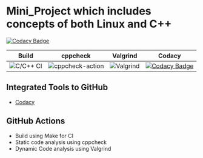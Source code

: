 # Mini_Project which includes concepts of both Linux and C++

[![Codacy Badge](https://app.codacy.com/project/badge/Grade/2f55e61fc9284e3b9199e081caab1c56)](https://www.codacy.com/gh/99002593/Mini_Project/dashboard?utm_source=github.com&amp;utm_medium=referral&amp;utm_content=99002593/Mini_Project&amp;utm_campaign=Badge_Grade)

|Build|cppcheck|Valgrind|Codacy|
|:--:|:--:|:--:|:--:|
![C/C++ CI](https://github.com/99002593/Mini_Project/workflows/C/C++%20CI/badge.svg)|![cppcheck-action](https://github.com/99002593/Mini_Project/workflows/cppcheck-action/badge.svg)|![Valgrind](https://github.com/99002593/Mini_Project/workflows/Valgrind/badge.svg)|[![Codacy Badge](https://app.codacy.com/project/badge/Grade/2f55e61fc9284e3b9199e081caab1c56)](https://www.codacy.com/gh/99002593/Mini_Project/dashboard?utm_source=github.com&amp;utm_medium=referral&amp;utm_content=99002593/Mini_Project&amp;utm_campaign=Badge_Grade)|
## Integrated Tools to GitHub
* [Codacy](https://www.codacy.com/)
## GitHub Actions
* Build using Make for CI
* Static code analysis using cppcheck
* Dynamic Code analysis using Valgrind
